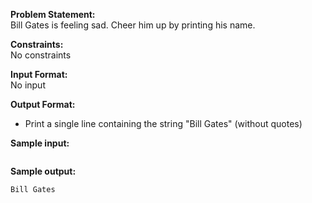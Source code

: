 **Problem Statement:** <br>
Bill Gates is feeling sad. Cheer him up by printing his name.

**Constraints:** <br>
No constraints

**Input Format:** <br>
No input

**Output Format:** <br>
 - Print a single line containing the string "Bill Gates" (without quotes)

**Sample input:** <br>
```
```

**Sample output:** <br>
```
Bill Gates
```